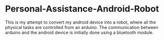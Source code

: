 # Personal-Assistance-Android-Robot
This is my attempt to convert my android device into a robot, where all the physical tasks are controlled from an arduino.
The communication between arduino and the android device is initially done using a bluetooth module.
